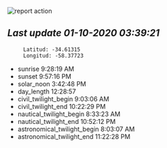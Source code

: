 ![report action](https://github.com/matiasz8/actions-for-reports/workflows/report%20action/badge.svg?branch=develop) 


## *****Last update 01-10-2020 03:39:21*****



		 Latitud: -34.61315
		 Longitud: -58.37723

 - sunrise 	 9:28:19 AM
 - sunset 	 9:57:16 PM
 - solar_noon 	 3:42:48 PM
 - day_length 	 12:28:57
 - civil_twilight_begin 	 9:03:06 AM
 - civil_twilight_end 	 10:22:29 PM
 - nautical_twilight_begin 	 8:33:23 AM
 - nautical_twilight_end 	 10:52:12 PM
 - astronomical_twilight_begin 	 8:03:07 AM
 - astronomical_twilight_end 	 11:22:28 PM

